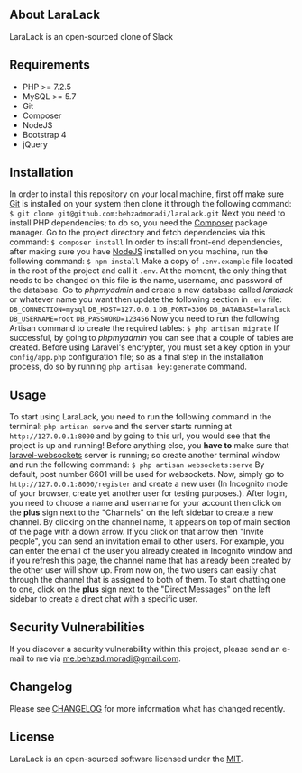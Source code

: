 ## About LaraLack
LaraLack is an open-sourced clone of Slack 

## Requirements
- PHP >= 7.2.5
- MySQL >= 5.7
- Git
- Composer
- NodeJS
- Bootstrap 4
- jQuery

## Installation
In order to install this repository on your local machine, first off make sure [Git](https://git-scm.com/downloads) is installed on your system then clone it through the following command:
`$ git clone git@github.com:behzadmoradi/laralack.git`
Next you need to install PHP dependencies; to do so, you need the [Composer](https://getcomposer.org/)  package manager. Go to the project directory and fetch dependencies via this command:
`$ composer install`
In order to install front-end dependencies, after making sure you have [NodeJS](https://nodejs.org/) installed on you machine, run the following command:
`$ npm install`
Make a copy of `.env.example` file located in the root of the project and call it `.env`. At the moment, the only thing that needs to be changed on this file is the name, username, and password of the database. Go to *phpmyadmin* and create a new database called *laralack* or whatever name you want then update the following section in `.env` file:
`DB_CONNECTION=mysql`
`DB_HOST=127.0.0.1`
`DB_PORT=3306`
`DB_DATABASE=laralack`
`DB_USERNAME=root`
`DB_PASSWORD=123456`
Now you need to run the following Artisan command to create the required tables:
`$ php artisan migrate`
If successful, by going to *phpmyadmin* you can see that a couple of tables are created. Before using Laravel's encrypter, you must set a key option in your `config/app.php` configuration file; so
as a final step in the installation process, do so by running `php artisan key:generate` command.

## Usage
To start using LaraLack, you need to run the following command in the terminal:
`php artisan serve` and the server starts running at `http://127.0.0.1:8000` and by going to this url, you would see that the project is up and running!
Before anything else, you **have to** make sure that [laravel-websockets](https://github.com/beyondcode/laravel-websockets) server is running; so create another terminal window and run the following command:
`$ php artisan websockets:serve`
By default, post number 6601 will be used for websockets.
Now, simply go to `http://127.0.0.1:8000/register` and create a new user (In Incognito mode of your browser, create yet another user for testing purposes.). 
After login, you need to choose a name and username for your account then click on the **plus** sign next to the "Channels" on the left sidebar to create a new channel.
By clicking on the channel name, it appears on top of main section of the page with a down arrow. If you click on that arrow then "Invite people", you can send an invitation email to other users.
For example, you can enter the email of the user you already created in Incognito window and if you refresh this page, the channel name that has already been created by the other user will show up.
From now on, the two users can easily chat through the channel that is assigned to both of them.
To start chatting one to one, click on the **plus** sign next to the "Direct Messages" on the left sidebar to create a direct chat with a specific user.

## Security Vulnerabilities
If you discover a security vulnerability within this project, please send an e-mail to me via [me.behzad.moradi@gmail.com](mailto:me.behzad.moradi@gmail.com).

## Changelog
Please see [CHANGELOG](https://github.com/behzadmoradi/laralack/blob/master/CHANGELOG) for more information what has changed recently.

## License
LaraLack is an open-sourced software licensed under the [MIT](https://opensource.org/licenses/MIT).